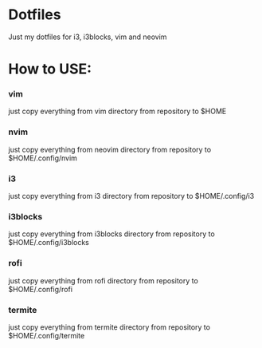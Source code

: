 # Dotfiles
Just my dotfiles for i3, i3blocks, vim and neovim

# How to USE:

### vim
just copy everything from vim directory from repository to $HOME

### nvim
just copy everything from neovim directory from repository to $HOME/.config/nvim

### i3
just copy everything from i3 directory from repository to $HOME/.config/i3

### i3blocks
just copy everything from i3blocks directory from repository to $HOME/.config/i3blocks

### rofi
just copy everything from rofi directory from repository to $HOME/.config/rofi

### termite
just copy everything from termite directory from repository to $HOME/.config/termite
